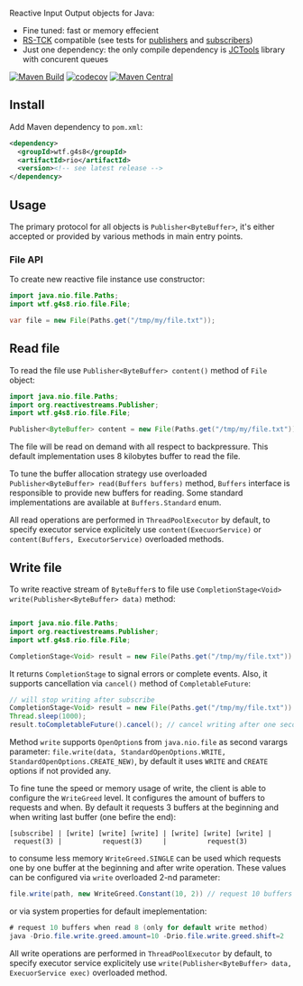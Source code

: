 Reactive Input Output objects for Java:
 - Fine tuned: fast or memory effecient
 - [RS-TCK](https://github.com/reactive-streams/reactive-streams-jvm/tree/master/tck) compatible (see tests for [publishers](https://github.com/g4s8/rio/blob/master/src/test/java/wtf/g4s8/rio/file/ReadFlowTest.java) and [subscribers](https://github.com/g4s8/rio/blob/master/src/test/java/wtf/g4s8/rio/file/WriteSubscriberTest.java))
 - Just one dependency: the only compile dependency is [JCTools](https://github.com/JCTools/JCTools) library with concurent queues

[![Maven Build](https://github.com/g4s8/rio/workflows/Maven%20Build/badge.svg)](https://github.com/g4s8/rio/actions?query=workflow%3A%22Maven+Build%22)
[![codecov](https://codecov.io/gh/g4s8/rio/branch/master/graph/badge.svg)](https://codecov.io/gh/g4s8/rio)
[![Maven Central](https://img.shields.io/maven-central/v/wtf.g4s8/rio.svg)](https://maven-badges.herokuapp.com/maven-central/wtf.g4s8/rio)

## Install

Add Maven dependency to `pom.xml`:
```xml
<dependency>
  <groupId>wtf.g4s8</groupId>
  <artifactId>rio</artifactId>
  <version><!-- see latest release -->
</dependency>
```

## Usage

The primary protocol for all objects is `Publisher<ByteBuffer>`, it's either accepted or provided
by various methods in main entry points.

### File API

To create new reactive file instance use constructor:
```java
import java.nio.file.Paths;
import wtf.g4s8.rio.file.File;

var file = new File(Paths.get("/tmp/my/file.txt"));
```

## Read file

To read the file use `Publisher<ByteBuffer> content()` method of `File` object:
```java
import java.nio.file.Paths;
import org.reactivestreams.Publisher;
import wtf.g4s8.rio.file.File;

Publisher<ByteBuffer> content = new File(Paths.get("/tmp/my/file.txt")).content();
```

The file will be read on demand with all respect to backpressure.
This default implementation uses 8 kilobytes buffer to read the file.

To tune the buffer allocation strategy use overloaded `Publisher<ByteBuffer> read(Buffers buffers)` method,
`Buffers` interface is responsible to provide new buffers for reading. Some standard implementations are
available at `Buffers.Standard` enum.

All read operations are performed in `ThreadPoolExecutor` by default, to specify executor service explicitely use
`content(ExecuorService)` or `content(Buffers, ExecutorService)` overloaded methods.

## Write file

To write reactive stream of `ByteBuffer`s to file use `CompletionStage<Void> write(Publisher<ByteBuffer> data)`
method:

```java

import java.nio.file.Paths;
import org.reactivestreams.Publisher;
import wtf.g4s8.rio.file.File;

CompletionStage<Void> result = new File(Paths.get("/tmp/my/file.txt")).write(data);
```
It returns `CompletionStage` to signal errors or complete events. Also, it supports cancellation via
`cancel()` method of `CompletableFuture`:
```java
// will stop writing after subscribe
CompletionStage<Void> result = new File(Paths.get("/tmp/my/file.txt")).write(data);
Thread.sleep(1000);
result.toCompletableFuture().cancel(); // cancel writing after one second
```

Method `write` supports `OpenOption`s from `java.nio.file` as second varargs parameter:
`file.write(data, StandardOpenOptions.WRITE, StandardOpenOptions.CREATE_NEW)`, by default it uses
`WRITE` and `CREATE` options if not provided any.

To fine tune the speed or memory usage of write, the client is able to configure the `WriteGreed` level.
It configures the amount of buffers to requests and when. By default it requests 3 buffers at the beginning and
when writing last buffer (one befire the end):
```
[subscribe] | [write] [write] [write] | [write] [write] [write] |
 request(3) |          request(3)     |          request(3)
```
to consume less memory `WriteGreed.SINGLE` can be used which requests one by one buffer at the beginning and after
write operation. These values can be configured via `write` overloaded 2-nd parameter:
```java
file.write(path, new WriteGreed.Constant(10, 2)) // request 10 buffers when read 8
```
or via system properties for default imeplementation:
```java
# request 10 buffers when read 8 (only for default write method)
java -Drio.file.write.greed.amount=10 -Drio.file.write.greed.shift=2
```

All write operations are performed in `ThreadPoolExecutor` by default, to specify executor service explicitely use
`write(Publisher<ByteBuffer> data, ExecuorService exec)` overloaded method.
